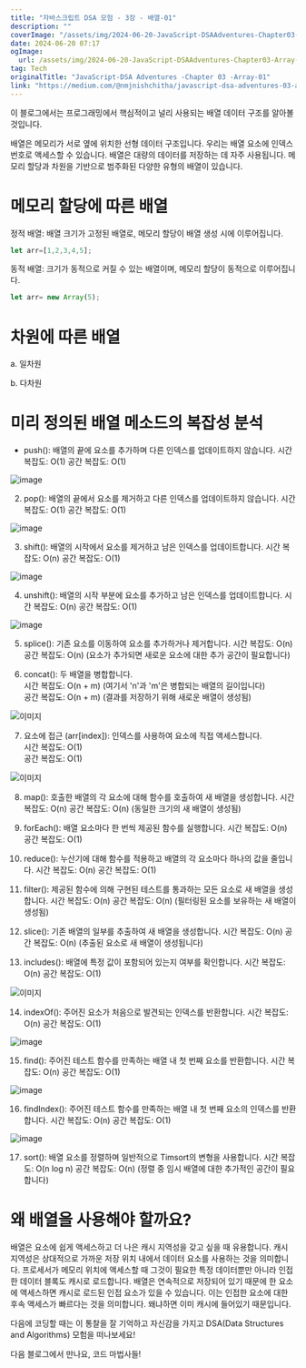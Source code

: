 ```yaml
---
title: "자바스크립트 DSA 모험 - 3장 - 배열-01"
description: ""
coverImage: "/assets/img/2024-06-20-JavaScript-DSAAdventures-Chapter03-Array-01_0.png"
date: 2024-06-20 07:17
ogImage: 
  url: /assets/img/2024-06-20-JavaScript-DSAAdventures-Chapter03-Array-01_0.png
tag: Tech
originalTitle: "JavaScript-DSA Adventures -Chapter 03 -Array-01"
link: "https://medium.com/@nmjnishchitha/javascript-dsa-adventures-03-array-01-3d00a3c5ab2f"
---
```



이 블로그에서는 프로그래밍에서 핵심적이고 널리 사용되는 배열 데이터 구조를 알아볼 것입니다.

배열은 메모리가 서로 옆에 위치한 선형 데이터 구조입니다. 우리는 배열 요소에 인덱스 번호로 액세스할 수 있습니다. 배열은 대량의 데이터를 저장하는 데 자주 사용됩니다. 메모리 할당과 차원을 기반으로 범주화된 다양한 유형의 배열이 있습니다.

# 메모리 할당에 따른 배열

정적 배열: 배열 크기가 고정된 배열로, 메모리 할당이 배열 생성 시에 이루어집니다.

<div class="content-ad"></div>

```js
let arr=[1,2,3,4,5];
```

동적 배열: 크기가 동적으로 커질 수 있는 배열이며, 메모리 할당이 동적으로 이루어집니다.

```js
let arr= new Array(5);
```

# 차원에 따른 배열

<div class="content-ad"></div>

a. 일차원

b. 다차원

# 미리 정의된 배열 메소드의 복잡성 분석

- push(): 배열의 끝에 요소를 추가하며 다른 인덱스를 업데이트하지 않습니다.
시간 복잡도: O(1)
공간 복잡도: O(1)

<div class="content-ad"></div>


![image](https://miro.medium.com/v2/resize:fit:1400/1*opzqu5bRV6657AZwySuS5g.gif)

2. pop(): 배열의 끝에서 요소를 제거하고 다른 인덱스를 업데이트하지 않습니다.
시간 복잡도: O(1)
공간 복잡도: O(1)

![image](https://miro.medium.com/v2/resize:fit:1400/1*cP7tauXB0AkDx9P0ECRooA.gif)

3. shift(): 배열의 시작에서 요소를 제거하고 남은 인덱스를 업데이트합니다.
시간 복잡도: O(n)
공간 복잡도: O(1)


<div class="content-ad"></div>


![image](https://miro.medium.com/v2/resize:fit:1400/1*wDYt2Kg8rb0miocg8amjYw.gif)

4. unshift(): 배열의 시작 부분에 요소를 추가하고 남은 인덱스를 업데이트합니다.
시간 복잡도: O(n)
공간 복잡도: O(1)

![image](https://miro.medium.com/v2/resize:fit:1400/1*HagypKnHwgJPgAA53o2IAQ.gif)

5. splice(): 기존 요소를 이동하여 요소를 추가하거나 제거합니다.
시간 복잡도: O(n)
공간 복잡도: O(n) (요소가 추가되면 새로운 요소에 대한 추가 공간이 필요합니다)


<div class="content-ad"></div>

6. concat(): 두 배열을 병합합니다.  
시간 복잡도: O(n + m) (여기서 'n'과 'm'은 병합되는 배열의 길이입니다)  
공간 복잡도: O(n + m) (결과를 저장하기 위해 새로운 배열이 생성됨)

![이미지](https://miro.medium.com/v2/resize:fit:1400/1*u4_C14uNAEPERs71mjPssQ.gif)

7. 요소에 접근 (arr[index]): 인덱스를 사용하여 요소에 직접 액세스합니다.  
시간 복잡도: O(1)  
공간 복잡도: O(1)

![이미지](https://miro.medium.com/v2/resize:fit:1400/1*6OuIlKR5RJiLwCS3SAM3lg.gif)

<div class="content-ad"></div>

8. map(): 호출한 배열의 각 요소에 대해 함수를 호출하여 새 배열을 생성합니다.
시간 복잡도: O(n)
공간 복잡도: O(n) (동일한 크기의 새 배열이 생성됨)

9. forEach(): 배열 요소마다 한 번씩 제공된 함수를 실행합니다.
시간 복잡도: O(n)
공간 복잡도: O(1)

10. reduce(): 누산기에 대해 함수를 적용하고 배열의 각 요소마다 하나의 값을 줄입니다.
시간 복잡도: O(n)
공간 복잡도: O(1)

11. filter(): 제공된 함수에 의해 구현된 테스트를 통과하는 모든 요소로 새 배열을 생성합니다.
시간 복잡도: O(n)
공간 복잡도: O(n) (필터링된 요소를 보유하는 새 배열이 생성됨)

<div class="content-ad"></div>

12. slice(): 기존 배열의 일부를 추출하여 새 배열을 생성합니다.
시간 복잡도: O(n)
공간 복잡도: O(n) (추출된 요소로 새 배열이 생성됩니다)

13. includes(): 배열에 특정 값이 포함되어 있는지 여부를 확인합니다.
시간 복잡도: O(n)
공간 복잡도: O(1)

![이미지](https://miro.medium.com/v2/resize:fit:1400/1*qAvY1uZYVoruLu2hiDG7Ow.gif)

14. indexOf(): 주어진 요소가 처음으로 발견되는 인덱스를 반환합니다.
시간 복잡도: O(n)
공간 복잡도: O(1)

<div class="content-ad"></div>


![image](https://miro.medium.com/v2/resize:fit:1400/1*vjlt1A3ss8ncvINiuD4QJg.gif)

15. find(): 주어진 테스트 함수를 만족하는 배열 내 첫 번째 요소를 반환합니다.
시간 복잡도: O(n)
공간 복잡도: O(1)

![image](https://miro.medium.com/v2/resize:fit:1400/1*dK0xCiis9Aia7wgpR86Stg.gif)

16. findIndex(): 주어진 테스트 함수를 만족하는 배열 내 첫 번째 요소의 인덱스를 반환합니다.
시간 복잡도: O(n)
공간 복잡도: O(1)


<div class="content-ad"></div>


![image](https://miro.medium.com/v2/resize:fit:1400/1*vjlt1A3ss8ncvINiuD4QJg.gif)

17. sort(): 배열 요소를 정렬하며 일반적으로 Timsort의 변형을 사용합니다.
시간 복잡도: O(n log n)
공간 복잡도: O(n) (정렬 중 임시 배열에 대한 추가적인 공간이 필요합니다)

# 왜 배열을 사용해야 할까요?

배열은 요소에 쉽게 액세스하고 더 나은 캐시 지역성을 갖고 싶을 때 유용합니다. 캐시 지역성은 상대적으로 가까운 저장 위치 내에서 데이터 요소를 사용하는 것을 의미합니다. 프로세서가 메모리 위치에 액세스할 때 그것이 필요한 특정 데이터뿐만 아니라 인접한 데이터 블록도 캐시로 로드합니다. 배열은 연속적으로 저장되어 있기 때문에 한 요소에 액세스하면 캐시로 로드된 인접 요소가 있을 수 있습니다. 이는 인접한 요소에 대한 후속 액세스가 빠르다는 것을 의미합니다. 왜냐하면 이미 캐시에 들어있기 때문입니다.


<div class="content-ad"></div>

다음에 코딩할 때는 이 통찰을 잘 기억하고 자신감을 가지고 DSA(Data Structures and Algorithms) 모험을 떠나보세요!

다음 블로그에서 만나요, 코드 마법사들!